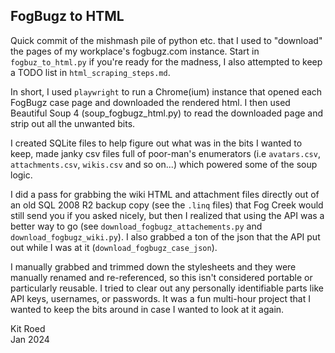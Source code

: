 ## FogBugz to HTML

Quick commit of the mishmash pile of python etc. that I used to "download" the pages of my workplace's fogbugz.com instance. Start in `fogbuz_to_html.py` if you're ready for the madness, I also attempted to keep a TODO list in `html_scraping_steps.md`.

In short, I used `playwright` to run a Chrome(ium) instance that opened each FogBugz case page and downloaded the rendered html. I then used Beautiful Soup 4 (soup_fogbugz_html.py) to read the downloaded page and strip out all the unwanted bits.

I created SQLite files to help figure out what was in the bits I wanted to keep, made janky csv files full of poor-man's enumerators (i.e `avatars.csv`, `attachments.csv`, `wikis.csv` and so on...) which powered some of the soup logic.

I did a pass for grabbing the wiki HTML and attachment files directly out of an old SQL 2008 R2 backup copy (see the `.linq` files) that Fog Creek would still send you if you asked nicely, but then I realized that using the API was a better way to go (see `download_fogbugz_attachements.py` and `download_fogbugz_wiki.py`). I also grabbed a ton of the json that the API put out while I was at it (`download_fogbugz_case_json`).

I manually grabbed and trimmed down the stylesheets and they were manually renamed and re-referenced, so this isn't considered portable or particularly reusable. I tried to clear out any personally identifiable parts like API keys, usernames, or passwords. It was a fun multi-hour project that I wanted to keep the bits around in case I wanted to look at it again.

Kit Roed \
Jan 2024
